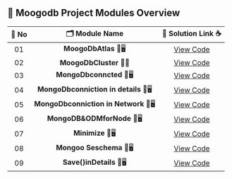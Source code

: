 ## 🧩 Moogodb Project Modules Overview

| 🔢 **No** | 🗂️ **Module Name**                | 🔗 **Solution Link** ☕ |
|:--------:|:----------------------------------:|:----------------------:|
| 01       | **MoogoDbAtlas** 🎨🖥️                  | [View Code](https://github.com/Sangram03/Hackthons-Ideas-used/blob/main/DataBase/MoogoDb/CreateNewMoogoDbAtlas.md) |
| 02       | **MoogoDbCluster** 🧠🔧                    | [View Code](https://github.com/Sangram03/Hackthons-Ideas-used/blob/main/DataBase/MoogoDb/CreateNewMoogoDbCluster.md) |
| 03       | **MongoDbconncted** 🎨🖥️                  | [View Code](https://github.com/Sangram03/Hackthons-Ideas-used/blob/main/DataBase/MoogoDb/MongoDbconncted.md) |
| 04       | **MongoDbconniction in details** 🎨🖥️                  | [View Code](https://github.com/Sangram03/Hackthons-Ideas-used/blob/main/DataBase/MoogoDb/MoogobdAtlasconnectionInDetails.md) |
| 05       | **MongoDbconniction in Network** 🎨🖥️                  | [View Code](https://github.com/Sangram03/Hackthons-Ideas-used/blob/main/DataBase/MoogoDb/CreateNetWorkportal.md) |
| 06       | **MongoDB&ODMforNode** 🎨🖥️                  | [View Code](https://github.com/Sangram03/Hackthons-Ideas-used/blob/main/DataBase/MoogoDb/MongoDB&ODMforNode.md) |
| 07       | **Minimize** 🎨🖥️                  | [View Code](https://github.com/Sangram03/Hackthons-Ideas-used/blob/main/DataBase/MoogoDb/Minimize.md) |
| 08       | **Mongoo Seschema** 🎨🖥️                  | [View Code](https://github.com/Sangram03/Hackthons-Ideas-used/blob/main/DataBase/MoogoDb/MongooSeschema.md) |
| 09       | **Save()inDetails** 🎨🖥️                  | [View Code](https://github.com/Sangram03/Hackthons-Ideas-used/blob/main/DataBase/MoogoDb/Save()inDetails.md) |
